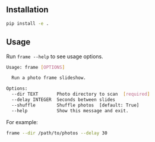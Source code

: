 ## Installation

```bash
pip install -e .
```


## Usage

Run `frame --help` to see usage options.

```bash
Usage: frame [OPTIONS]

  Run a photo frame slideshow.

Options:
  --dir TEXT       Photo directory to scan  [required]
  --delay INTEGER  Seconds between slides
  --shuffle        Shuffle photos  [default: True]
  --help           Show this message and exit.
```

For example:

```bash
frame --dir /path/to/photos --delay 30
```